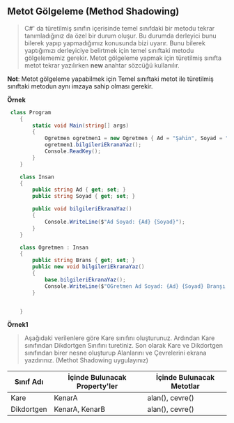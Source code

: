 ## Metot Gölgeleme (Method Shadowing) ##

> C#' da türetilmiş sınıfın içerisinde temel sınıfdaki bir metodu tekrar tanımladığınız da özel bir durum oluşur. Bu durumda derleyici bunu bilerek yapıp yapmadığımız konusunda bizi uyarır. Bunu bilerek yaptığımızı derleyiciye belirtmek için temel sınıftaki metodu gölgelememiz gerekir. Metot gölgeleme yapmak için türetilmiş sınıfta metot tekrar yazılırken **new** anahtar sözcüğü kullanılır.

**Not**: Metot gölgeleme yapabilmek için Temel sınıftaki metot ile türetilmiş sınıftaki metodun aynı imzaya sahip olması gerekir.


**Örnek** 


```csharp
 class Program
    {
        static void Main(string[] args)
        {
            Ogretmen ogretmen1 = new Ogretmen { Ad = "Şahin", Soyad = "MANSUROĞLU", Brans = "Bilişim Teknolojileri" };
            ogretmen1.bilgileriEkranaYaz();
            Console.ReadKey();
        }
    }

    class Insan
    {
        public string Ad { get; set; }
        public string Soyad { get; set; }

        public void bilgileriEkranaYaz()
        {
            Console.WriteLine($"Ad Soyad: {Ad} {Soyad}");
        }
    }

    class Ogretmen : Insan
    {
        public string Brans { get; set; }
        public new void bilgileriEkranaYaz()
        {
            base.bilgileriEkranaYaz();
            Console.WriteLine($"OGretmen Ad Soyad: {Ad} {Soyad} Branşı:{Brans}");
        }


    }
```

**Örnek1**
> Aşağıdaki verilenlere göre Kare sınıfını oluşturunuz. Ardından Kare sınıfından Dikdortgen Sınıfını turetiniz. Son olarak Kare ve Dikdortgen sınıfından birer nesne oluşturup Alanlarını ve Çevrelerini ekrana yazdırınız. (Methot Shadowing uygulayınız)

| Sınıf Adı      | İçinde Bulunacak Property'ler | İçinde Bulunacak Metotlar |
| ----------- | ----------- |----------- |
| Kare      | KenarA     | alan(), cevre() |
| Dikdortgen   | KenarA, KenarB       |alan(), cevre() |


